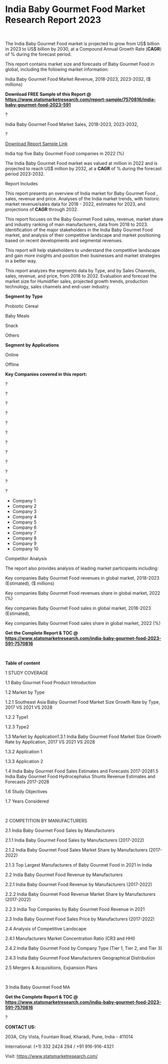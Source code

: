<h1>India Baby Gourmet Food Market Research Report 2023</h1><br/><p>The India Baby Gourmet Food market is projected to grow from US$ billion in 2023 to US$ billion by 2030, at a Compound Annual Growth Rate (<strong>CAGR</strong>) of % during the forecast period.</p>
 
 
 
 <p>This report contains market size and forecasts of Baby Gourmet Food in global, including the following market information:</p>
 
 
 
 <p>India Baby Gourmet Food Market Revenue, 2018-2023, 2023-2032, ($ millions)</p>
 
 
 
 <div><b>Download FREE Sample of this Report @ <a href="https://www.statsmarketresearch.com/download-free-sample/7570816/india-baby-gourmet-food-2023-591">https://www.statsmarketresearch.com/report-sample/7570816/india-baby-gourmet-food-2023-591</a></b></div>
 
 
 
 <p>? </p>
 
 
 
 <p>India Baby Gourmet Food Market Sales, 2018-2023, 2023-2032,</p>
 
 
 
 <p>? </p>
 
 
 
 <p><a href="https://www.statsmarketresearch.com/download-free-sample/7570816/india-baby-gourmet-food-2023-591">Download Report Sample Link</a></p>
 
 
 
 <p>India top five Baby Gourmet Food companies in 2022 (%)</p>
 
 
 
 <p>The India Baby Gourmet Food market was valued at million in 2022 and is projected to reach US$ million by 2032, at a <strong>CAGR</strong> of % during the forecast period 2023-2032.</p>
 
 
 
 <p>Report Includes</p>
 
 
 
 <p>This report presents an overview of India market for Baby Gourmet Food , sales, revenue and price. Analyses of the India market trends, with historic market revenue/sales data for 2018 - 2022, estimates for 2023, and projections of <strong>CAGR</strong> through 2032.</p>
 
 
 
 <p>This report focuses on the Baby Gourmet Food sales, revenue, market share and industry ranking of main manufacturers, data from 2018 to 2023. Identification of the major stakeholders in the India Baby Gourmet Food market, and analysis of their competitive landscape and market positioning based on recent developments and segmental revenues.</p>
 
 
 
 <p>This report will help stakeholders to understand the competitive landscape and gain more insights and position their businesses and market strategies in a better way.</p>
 
 
 
 <p>This report analyzes the segments data by Type, and by Sales Channels, sales, revenue, and price, from 2018 to 2032. Evaluation and forecast the market size for Humidifier sales, projected growth trends, production technology, sales channels and end-user industry.</p>
 
 
 
 <p><strong>Segment by Type</strong></p>
 
 
 
 <p>Probiotic Cereal</p>
 
 
 
 <p>Baby Meals</p>
 
 
 
 <p>Snack</p>
 
 
 
 <p>Others</p>
 
 
 
 <p><strong>Segment <strong><strong>by Applications</strong></strong></strong></p>
 
 
 
 <p>Online</p>
 
 
 
 <p>Offline</p>
 
 
 
 <p><strong>Key Companies covered in this report:</strong></p>
 
 
 
 <p>? </p>
 
 
 
 <p>? </p>
 
 
 
 <p>? </p>
 
 
 
 <p>? </p>
 
 
 
 <p>? </p>
 
 
 
 <p>? </p>
 
 
 
 <p>? </p>
 
 
 
 <p>? </p>
 
 
 
 <p>? </p>
 
 
 
 <p>? </p>
 
 
 
 <p>? </p>
 
 
 
 <p>? </p>
 
 
 
 <ul>
 
 <li>Company 1</li>
 
 <li>Company 2</li>
 
 <li>Company 3</li>
 
 <li>Company 4</li>
 
 <li>Company 5</li>
 
 <li>Company 6</li>
 
 <li>Company 7</li>
 
 <li>Company 8</li>
 
 <li>Company 9</li>
 
 <li>Company 10</li>
 
 </ul>
 
 
 
 <p>Competitor Analysis</p>
 
 
 
 <p>The report also provides analysis of leading market participants including:</p>
 
 
 
 <p>Key companies Baby Gourmet Food revenues in global market, 2018-2023 (Estimated), ($ millions)</p>
 
 
 
 <p>Key companies Baby Gourmet Food revenues share in global market, 2022 (%)</p>
 
 
 
 <p>Key companies Baby Gourmet Food sales in global market, 2018-2023 (Estimated),</p>
 
 
 
 <p>Key companies Baby Gourmet Food sales share in global market, 2022 (%)</p>
 
 
 
 <div><b>Get the Complete Report & TOC @ <a href="https://www.statsmarketresearch.com/india-baby-gourmet-food-2023-591-7570816">https://www.statsmarketresearch.com/india-baby-gourmet-food-2023-591-7570816</a></b></div>
 
 
 
 <p><br />
 
 <b>Table of content</b></p>
 
 
 
 <p>1 STUDY COVERAGE<br />
 
 1.1 Baby Gourmet Food Product Introduction<br />
 
 1.2 Market by Type<br />
 
 1.2.1 Southeast Asia Baby Gourmet Food Market Size Growth Rate by Type, 2017 VS 2021 VS 2028<br />
 
 1.2.2 Type1<br />
 
 1.2.3 Type2<br />
 
 1.3 Market by Application1.3.1 India Baby Gourmet Food Market Size Growth Rate by Application, 2017 VS 2021 VS 2028<br />
 
 1.3.2 Application 1<br />
 
 1.3.3 Application 2<br />
 
 1.4 India Baby Gourmet Food Sales Estimates and Forecasts 2017-20281.5 India Baby Gourmet Food Hydrocephalus Shunts Revenue Estimates and Forecasts 2017-2028<br />
 
 1.6 Study Objectives<br />
 
 1.7 Years Considered<br />
 
 <br />
 
 2 COMPETITION BY MANUFACTURERS<br />
 
 2.1 India Baby Gourmet Food Sales by Manufacturers<br />
 
 2.1.1 India Baby Gourmet Food Sales by Manufacturers (2017-2022)<br />
 
 2.1.2 India Baby Gourmet Food Sales Market Share by Manufacturers (2017-2022)<br />
 
 2.1.3 Top Largest Manufacturers of Baby Gourmet Food in 2021 in India<br />
 
 2.2 India Baby Gourmet Food Revenue by Manufacturers<br />
 
 2.2.1 India Baby Gourmet Food Revenue by Manufacturers (2017-2022)<br />
 
 2.2.2 India Baby Gourmet Food Revenue Market Share by Manufacturers (2017-2022)<br />
 
 2.2.3 India Top Companies by Baby Gourmet Food Revenue in 2021<br />
 
 2.3 India Baby Gourmet Food Sales Price by Manufacturers (2017-2022)<br />
 
 2.4 Analysis of Competitive Landscape<br />
 
 2.4.1 Manufacturers Market Concentration Ratio (CR3 and HHI)<br />
 
 2.4.2 India Baby Gourmet Food by Company Type (Tier 1, Tier 2, and Tier 3)<br />
 
 2.4.3 India Baby Gourmet Food Manufacturers Geographical Distribution<br />
 
 2.5 Mergers & Acquisitions, Expansion Plans<br />
 
 <br />
 
 3 India Baby Gourmet Food MA</p>
 
 
 
 <div><b>Get the Complete Report & TOC @ <a href="https://www.statsmarketresearch.com/india-baby-gourmet-food-2023-591-7570816">https://www.statsmarketresearch.com/india-baby-gourmet-food-2023-591-7570816</a></b></div>
 
 
 
 <p>? </p>
 
 
 
 <p><b>CONTACT US:</b><br />
 
 203A, City Vista, Fountain Road, Kharadi, Pune, India - 411014<br />
 
 International: (+1) 332 2424 294 / +91 916-916-4321<br />
 
 Visit: <a href="https://www.statsmarketresearch.com/">https://www.statsmarketresearch.com/</a></p>